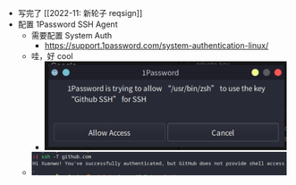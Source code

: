 - 写完了 [[2022-11: 新轮子 reqsign]]
- 配置 1Password SSH Agent
	- 需要配置 System Auth
		- https://support.1password.com/system-authentication-linux/
	- 哇，好 cool
		- ![image.png](../assets/image_1647668326651_0.png)
	- ![image.png](../assets/image_1647668335147_0.png)